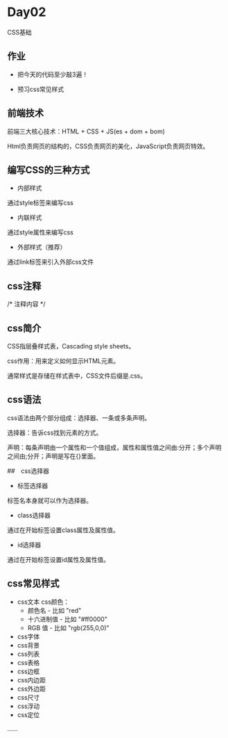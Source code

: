 # Day02
CSS基础

## 作业

* 把今天的代码至少敲3遍！

* 预习css常见样式

## 前端技术

前端三大核心技术：HTML + CSS + JS(es + dom + bom)


Html负责网页的结构的，CSS负责网页的美化，JavaScript负责网页特效。


## 编写CSS的三种方式

* 内部样式

通过style标签来编写css

* 内联样式

通过style属性来编写css

* 外部样式（推荐）

通过link标签来引入外部css文件


## css注释

/* 注释内容 */


## css简介

CSS指层叠样式表，Cascading style sheets。

css作用：用来定义如何显示HTML元素。

通常样式是存储在样式表中，CSS文件后缀是.css。

## css语法

css语法由两个部分组成：选择器、一条或多条声明。

选择器：告诉css找到元素的方式。

声明：每条声明由一个属性和一个值组成，属性和属性值之间由:分开；多个声明之间由;分开；声明是写在{}里面。


##　css选择器

* 标签选择器

标签名本身就可以作为选择器。

* class选择器

通过在开始标签设置class属性及属性值。

* id选择器

通过在开始标签设置id属性及属性值。

## css常见样式

* css文本
css颜色：
    * 颜色名 - 比如 "red"
    * 十六进制值 - 比如 "#ff0000"
    * RGB 值 - 比如 "rgb(255,0,0)"
* css字体
* css背景
* css列表
* css表格
* css边框
* css内边距
* css外边距
* css尺寸
* css浮动
* css定位

……
